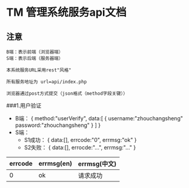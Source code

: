 # TM 管理系统服务api文档

## 注意
	B端：表示前端（浏览器端）
	S端：表示后端（服务器端）
	
	本系统服务URL采用rest"风格"
	
	所有服务地址为 url=api/index.php
	
	浏览器通过post方式提交（json格式（method字段关键））
	
###1.用户验证

- B端：
	{
		method:"userVerify",
		data:[
			{
				username:"zhouchangsheng"
				password:"zhouchangsheng"
			}
		]
	}
- S端：
  - S1成功：
	  {
		data:[],
		errcode:"0",
		errmsg:"ok"
	  }
  - S2失败：
	 {
		data:[],
		errocde:"...",
		errmsg:"..."
	 }


errcode | errmsg(en) | errmsg(中文)
------- | ---------- | -----------
0|ok|请求成功
